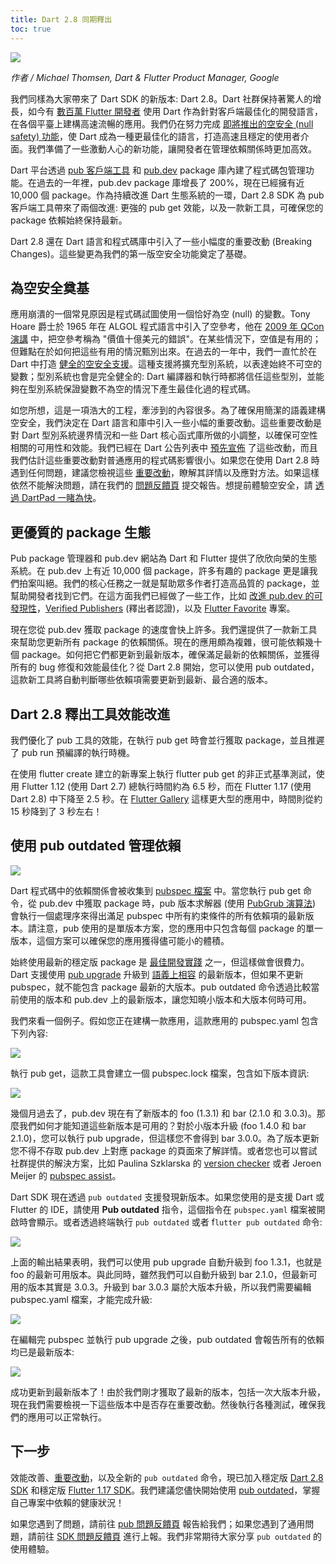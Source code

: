 ```yaml
---
title: Dart 2.8 同期釋出
toc: true
---
```


![](https://devrel.andfun.cn/devrel/posts/2021/05/w7DjVe.png)

*作者 / Michael Thomsen, Dart & Flutter Product Manager, Google*

我們同樣為大家帶來了 Dart SDK 的新版本: Dart 2.8。Dart 社群保持著驚人的增長，如今有 [數百萬 Flutter 開發者](https://flutter.cn/posts/flutter-spring-2020-update) 使用 Dart 作為針對客戶端最佳化的開發語言，在各個平臺上建構高速流暢的應用。我們仍在努力完成 [即將推出的空安全 (null safety) 功能](https://flutter.cn/posts/dart-2-7)，使 Dart 成為一種更最佳化的語言，打造高速且穩定的使用者介面。我們準備了一些激動人心的新功能，讓開發者在管理依賴關係時更加高效。

Dart 平台透過 [pub 客戶端工具](https://dart.dev/tools/pub/cmd) 和 [pub.dev](https://pub.dev/) package 庫內建了程式碼包管理功能。在過去的一年裡，pub.dev package 庫增長了 200%，現在已經擁有近 10,000 個 package。作為持續改進 Dart 生態系統的一環，Dart 2.8 SDK 為 pub 客戶端工具帶來了兩個改進: 更強的 pub get 效能，以及一款新工具，可確保您的 package 依賴始終保持最新。

Dart 2.8 還在 Dart 語言和程式碼庫中引入了一些小幅度的重要改動 (Breaking Changes)。這些變更為我們的第一版空安全功能奠定了基礎。

## **為空安全奠基**

應用崩潰的一個常見原因是程式碼試圖使用一個恰好為空 (null) 的變數。Tony Hoare 爵士於 1965 年在 ALGOL 程式語言中引入了空參考，他在 [2009 年 QCon 演講](https://www.infoq.com/presentations/Null-References-The-Billion-Dollar-Mistake-Tony-Hoare/) 中，把空參考稱為 "價值十億美元的錯誤"。在某些情況下，空值是有用的；但難點在於如何把這些有用的情況甄別出來。在過去的一年中，我們一直忙於在 Dart 中打造 [健全的空安全支援](https://github.com/dart-lang/language/issues/110)。這種支援將擴充型別系統，以表達始終不可空的變數；型別系統也會是完全健全的: Dart 編譯器和執行時都將信任這些型別，並能夠在型別系統保證變數不為空的情況下產生最佳化過的程式碼。

如您所想，這是一項浩大的工程，牽涉到的內容很多。為了確保用簡潔的語義建構空安全，我們決定在 Dart 語言和庫中引入一些小幅的重要改動。這些重要改動是對 Dart 型別系統邊界情況和一些 Dart 核心函式庫所做的小調整，以確保可空性相關的可用性和效能。我們已經在 Dart 公告列表中 [預先宣佈](https://groups.google.com/a/dartlang.org/g/announce/c/JwPWiC0jTiU) 了這些改動，而且我們估計這些重要改動對普通應用的程式碼影響很小。如果您在使用 Dart 2.8 時遇到任何問題，建議您檢視這些 [重要改動](https://github.com/dart-lang/sdk/issues/40686)，瞭解其詳情以及應對方法。如果這樣依然不能解決問題，請在我們的 [問題反饋頁](https://github.com/dart-lang/sdk/issues) 提交報告。想提前體驗空安全，請 [透過 DartPad 一睹為快](https://nullsafety.dartpad.cn/53257b6da4cb128dc1e069df64748ed1)。

## **更優質的 package 生態**

Pub package 管理器和 pub.dev 網站為 Dart 和 Flutter 提供了欣欣向榮的生態系統。在 pub.dev 上有近 10,000 個 package，許多有趣的 package 更是讓我們拍案叫絕。我們的核心任務之一就是幫助眾多作者打造高品質的 package，並幫助開發者找到它們。在這方面我們已經做了一些工作，比如 [改進 pub.dev 的可發現性](https://medium.com/dartlang/improved-discovery-on-the-dart-package-site-9bfe24c3d7d3)，[Verified Publishers](https://medium.com/dartlang/verified-publishers-98f05466558a) (釋出者認證)，以及 [Flutter Favorite](https://flutter.dev/docs/development/packages-and-plugins/favorites) 專案。

現在您從 pub.dev 獲取 package 的速度會快上許多。我們還提供了一款新工具來幫助您更新所有 package 的依賴關係。現在的應用頗為複雜，很可能依賴幾十個 package。如何把它們都更新到最新版本，確保滿足最新的依賴關係，並獲得所有的 bug 修復和效能最佳化？從 Dart 2.8 開始，您可以使用 pub outdated，這款新工具將自動判斷哪些依賴項需要更新到最新、最合適的版本。

## **Dart 2.8 釋出工具效能改進**

我們優化了 pub 工具的效能，在執行 pub get 時會並行獲取 package，並且推遲了 pub run 預編譯的執行時機。

在使用 flutter create 建立的新專案上執行 flutter pub get 的非正式基準測試，使用 Flutter 1.12 (使用 Dart 2.7) 總執行時間約為 6.5 秒，而在 Flutter 1.17 (使用 Dart 2.8) 中下降至 2.5 秒。在 [Flutter Gallery](https://github.com/flutter/gallery) 這樣更大型的應用中，時間則從約 15 秒降到了 3 秒左右！

## **使用 pub outdated 管理依賴**

![](https://devrel.andfun.cn/devrel/posts/2021/05/LpzhUs.gif)

Dart 程式碼中的依賴關係會被收集到 [pubspec 檔案](https://kw-staging-dartlang-2.firebaseapp.com/tools/pub/pubspec) 中。當您執行 pub get 命令，從 pub.dev 中獲取 package 時，pub 版本求解器 (使用 [PubGrub 演算法](https://medium.com/@nex3/pubgrub-2fb6470504f)) 會執行一個處理序來得出滿足 pubspec 中所有約束條件的所有依賴項的最新版本。請注意，pub 使用的是單版本方案，您的應用中只包含每個 package 的單一版本，這個方案可以確保您的應用獲得儘可能小的體積。

始終使用最新的穩定版 package 是 [最佳開發實踐](http://dart.dev/tools/pub/dependencies#best-practices) 之一，但這樣做會很費力。Dart 支援使用 [pub upgrade](https://dart.dev/tools/pub/cmd/pub-upgrade) 升級到 [語義上相容](https://dart.dev/tools/pub/dependencies#version-constraints) 的最新版本，但如果不更新 pubspec，就不能包含 package 最新的大版本。pub outdated 命令透過比較當前使用的版本和 pub.dev 上的最新版本，讓您知曉小版本和大版本何時可用。

我們來看一個例子。假如您正在建構一款應用，這款應用的 pubspec.yaml 包含下列內容:

![](https://devrel.andfun.cn/devrel/posts/2021/05/9DxuuV.png)

執行 pub get，這款工具會建立一個 pubspec.lock 檔案，包含如下版本資訊:

![](https://devrel.andfun.cn/devrel/posts/2021/05/FYXC5g.png)

幾個月過去了，pub.dev 現在有了新版本的 foo (1.3.1) 和 bar (2.1.0 和 3.0.3)。那麼我們如何才能知道這些新版本是可用的？對於小版本升級 (foo 1.4.0 和 bar 2.1.0)，您可以執行 pub upgrade，但這樣您不會得到 bar 3.0.0。為了版本更新您不得不存取 pub.dev 上對應 package 的頁面來了解詳情。或者您也可以嘗試社群提供的解決方案，比如 Paulina Szklarska 的 [version checker](https://plugins.jetbrains.com/plugin/12400-flutter-pub-version-checker) 或者 Jeroen Meijer 的 [pubspec assist](https://marketplace.visualstudio.com/items?itemName=jeroen-meijer.pubspec-assist)。

Dart SDK 現在透過 `pub outdated` 支援發現新版本。如果您使用的是支援 Dart 或 Flutter 的 IDE，請使用 **Pub outdated** 指令，這個指令在 `pubspec.yaml` 檔案被開啟時會顯示。或者透過終端執行 `pub outdated` 或者 f`lutter pub outdated` 命令:

![](https://devrel.andfun.cn/devrel/posts/2021/05/B9BoA1.png)

上面的輸出結果表明，我們可以使用 pub upgrade 自動升級到 foo 1.3.1，也就是 foo 的最新可用版本。與此同時，雖然我們可以自動升級到 bar 2.1.0，但最新可用的版本其實是 3.0.3。升級到 bar 3.0.3 屬於大版本升級，所以我們需要編輯 pubspec.yaml 檔案，才能完成升級:

![](https://devrel.andfun.cn/devrel/posts/2021/05/oGr7Qc.png)

在編輯完 pubspec 並執行 pub upgrade 之後，pub outdated 會報告所有的依賴均已是最新版本:

![](https://devrel.andfun.cn/devrel/posts/2021/05/RwkudP.png)

成功更新到最新版本了！由於我們剛才獲取了最新的版本，包括一次大版本升級，現在我們需要檢視一下這些版本中是否存在重要改動。然後執行各種測試，確保我們的應用可以正常執行。

## **下一步**

效能改善、[重要改動](https://github.com/dart-lang/sdk/issues/40686)，以及全新的 `pub outdated` 命令，現已加入穩定版 [Dart 2.8 SDK](https://dart.dev/get-dart) 和穩定版 [Flutter 1.17 SDK](https://flutter.dev/docs/get-started/install)。我們建議您儘快開始使用 [pub outdated](https://dart.dev/tools/pub/cmd/pub-outdated)，掌握自己專案中依賴的健康狀況！

如果您遇到了問題，請前往 [pub 問題反饋頁](https://github.com/dart-lang/pub/issues) 報告給我們；如果您遇到了通用問題，請前往 [SDK 問題反饋頁](https://github.com/dart-lang/sdk/issues) 進行上報。我們非常期待大家分享 `pub outdated` 的使用體驗。

